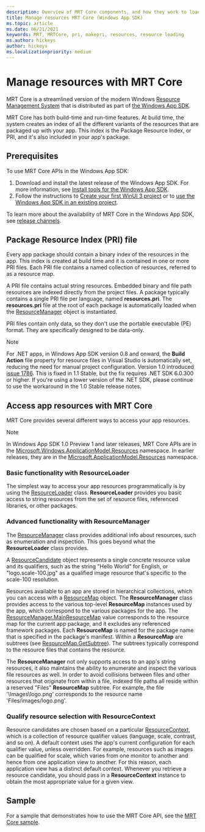 ```yaml
---
description: Overview of MRT Core components, and how they work to load application resources (Windows App SDK)
title: Manage resources MRT Core (Windows App SDK)
ms.topic: article
ms.date: 06/21/2021
keywords: MRT, MRTCore, pri, makepri, resources, resource loading
ms.author: hickeys
author: hickeys
ms.localizationpriority: medium
---
```


# Manage resources with MRT Core 

MRT Core is a streamlined version of the modern Windows [Resource Management System](/windows/uwp/app-resources/resource-management-system) that is distributed as part of [the Windows App SDK](../index.md).

MRT Core has both build-time and run-time features. At build time, the system creates an index of all the different variants of the resources that are packaged up with your app. This index is the Package Resource Index, or PRI, and it's also included in your app's package.

## Prerequisites

To use MRT Core APIs in the Windows App SDK:

1. Download and install the latest release of the Windows App SDK. For more information, see [Install tools for the Windows App SDK](../set-up-your-development-environment.md).
2. Follow the instructions to [Create your first WinUI 3 project](../../winui/winui3/create-your-first-winui3-app.md) or to [use the Windows App SDK in an existing project](../use-windows-app-sdk-in-existing-project.md).

To learn more about the availability of MRT Core in the Windows App SDK, see [release channels](../release-channels.md).

## Package Resource Index (PRI) file

Every app package should contain a binary index of the resources in the app. This index is created at build time and it is contained in one or more PRI files. Each PRI file contains a named collection of resources, referred to as a resource map.

A PRI file contains actual string resources. Embedded binary and file path resources are indexed directly from the project files. A package typically contains a single PRI file per language, named **resources.pri**. The **resources.pri** file at the root of each package is automatically loaded when the [ResourceManager](/windows/windows-app-sdk/api/winrt/microsoft.windows.applicationmodel.resources.resourcemanager) object is instantiated.

PRI files contain only data, so they don't use the portable executable (PE) format. They are specifically designed to be data-only.

> [!NOTE]
> For .NET apps, in Windows App SDK version 0.8 and onward, the **Build Action** file property for resource files in Visual Studio is automatically set, reducing the need for manual project configuration. Version 1.0 introduced [issue 1786](https://github.com/microsoft/WindowsAppSDK/issues/1786). This is fixed in 1.1 Stable, but the fix requires .NET SDK 6.0.300 or higher. If you're using a lower version of the .NET SDK, please continue to use the workaround in the 1.0 Stable release notes.

## Access app resources with MRT Core

MRT Core provides several different ways to access your app resources.

> [!NOTE]
> In Windows App SDK 1.0 Preview 1 and later releases, MRT Core APIs are in the [Microsoft.Windows.ApplicationModel.Resources](/windows/windows-app-sdk/api/winrt/microsoft.windows.applicationmodel.resources) namespace. In earlier releases, they are in the [Microsoft.ApplicationModel.Resources](/windows/windows-app-sdk/api/winrt/microsoft.applicationmodel.resources) namespace.

### Basic functionality with ResourceLoader

The simplest way to access your app resources programmatically is by using the [ResourceLoader](/windows/windows-app-sdk/api/winrt/microsoft.windows.applicationmodel.resources.resourceloader) class. **ResourceLoader** provides you basic access to string resources from the set of resource files, referenced libraries, or other packages.

### Advanced functionality with ResourceManager

The [ResourceManager](/windows/windows-app-sdk/api/winrt/microsoft.windows.applicationmodel.resources.resourcemanager) class provides additional info about resources, such as enumeration and inspection. This goes beyond what the **ResourceLoader** class provides.

A [ResourceCandidate](/windows/windows-app-sdk/api/winrt/microsoft.windows.applicationmodel.resources.resourcecandidate) object represents a single concrete resource value and its qualifiers, such as the string "Hello World" for English, or "logo.scale-100.jpg" as a qualified image resource that's specific to the scale-100 resolution.

Resources available to an app are stored in hierarchical collections, which you can access with a [ResourceMap](/windows/windows-app-sdk/api/winrt/microsoft.windows.applicationmodel.resources.resourcemap) object. The **ResourceManager** class provides access to the various top-level **ResourceMap** instances used by the app, which correspond to the various packages for the app. The [ResourceManager.MainResourceMap](/windows/windows-app-sdk/api/winrt/microsoft.windows.applicationmodel.resources.resourcemanager.mainresourcemap) value corresponds to the resource map for the current app package, and it excludes any referenced framework packages. Each **ResourceMap** is named for the package name that is specified in the package's manifest. Within a **ResourceMap** are subtrees (see [ResourceMap.GetSubtree](/windows/windows-app-sdk/api/winrt/microsoft.windows.applicationmodel.resources.resourcemap.getsubtree)). The subtrees typically correspond to the resource files that contains the resource.

The **ResourceManager** not only supports access to an app's string resources, it also maintains the ability to enumerate and inspect the various file resources as well. In order to avoid collisions between files and other resources that originate from within a file, indexed file paths all reside within a reserved "Files" **ResourceMap** subtree. For example, the file '\Images\logo.png' corresponds to the resource name 'Files/images/logo.png'.

### Qualify resource selection with ResourceContext

Resource candidates are chosen based on a particular [ResourceContext](/windows/windows-app-sdk/api/winrt/microsoft.windows.applicationmodel.resources.resourcecontext), which is a collection of resource qualifier values (language, scale, contrast, and so on). A default context uses the app's current configuration for each qualifier value, unless overridden. For example, resources such as images can be qualified for scale, which varies from one monitor to another and hence from one application view to another. For this reason, each application view has a distinct default context. Whenever you retrieve a resource candidate, you should pass in a **ResourceContext** instance to obtain the most appropriate value for a given view.

## Sample

For a sample that demonstrates how to use the MRT Core API, see the [MRT Core sample](https://github.com/microsoft/WindowsAppSDK-Samples/tree/main/Samples/ResourceManagement).
